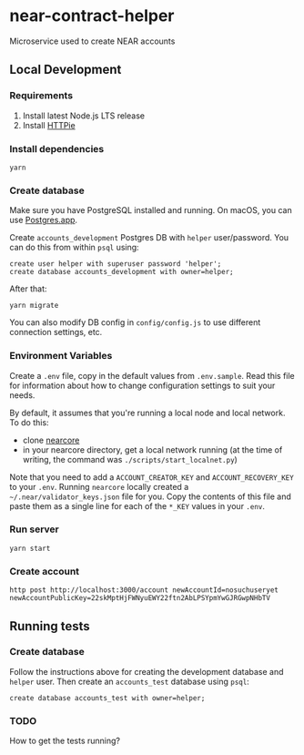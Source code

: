 # near-contract-helper

Microservice used to create NEAR accounts

## Local Development

### Requirements

1) Install latest Node.js LTS release
2) Install [HTTPie](http://httpie.org/)

### Install dependencies

    yarn

### Create database

Make sure you have PostgreSQL installed and running. On macOS, you can use [Postgres.app](https://postgresapp.com/).

Create `accounts_development` Postgres DB with `helper` user/password. You can do this from within `psql` using:

    create user helper with superuser password 'helper';
    create database accounts_development with owner=helper;

After that:

    yarn migrate

You can also modify DB config in `config/config.js` to use different connection settings, etc.

### Environment Variables

Create a `.env` file, copy in the default values from `.env.sample`. Read this file for information about how to change configuration settings to suit your needs.

By default, it assumes that you're running a local node and local network. To do this:

* clone [nearcore](https://github.com/nearprotocol/nearcore)
* in your nearcore directory, get a local network running (at the time of writing, the command was `./scripts/start_localnet.py`)

Note that you need to add a `ACCOUNT_CREATOR_KEY` and `ACCOUNT_RECOVERY_KEY` to your `.env`. Running `nearcore` locally created a `~/.near/validator_keys.json` file for you. Copy the contents of this file and paste them as a single line for each of the `*_KEY` values in your `.env`.

### Run server

    yarn start

### Create account

    http post http://localhost:3000/account newAccountId=nosuchuseryet newAccountPublicKey=22skMptHjFWNyuEWY22ftn2AbLPSYpmYwGJRGwpNHbTV


## Running tests

### Create database

Follow the instructions above for creating the development database and `helper` user. Then create an `accounts_test` database using `psql`:

    create database accounts_test with owner=helper;

### TODO

How to get the tests running?
